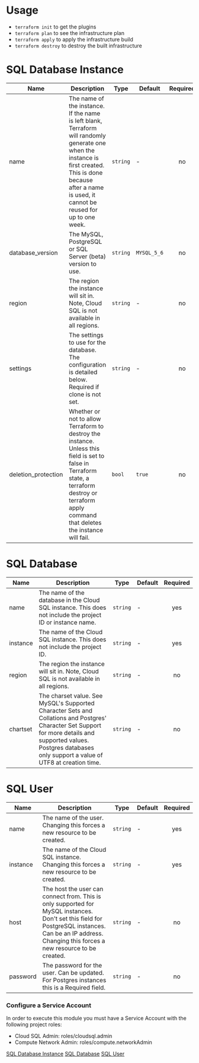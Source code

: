 # Usage

- `terraform init` to get the plugins
- `terraform plan` to see the infrastructure plan
- `terraform apply` to apply the infrastructure build
- `terraform destroy` to destroy the built infrastructure


# SQL Database Instance

| Name | Description | Type | Default | Required |
|------|-------------|------|---------|:--------:|
| name | The name of the instance. If the name is left blank, Terraform will randomly generate one when the instance is first created. This is done because after a name is used, it cannot be reused for up to one week. | `string` | - | no |
| database_version | The MySQL, PostgreSQL or SQL Server (beta) version to use.  | `string` | `MYSQL_5_6` | no |
| region | The region the instance will sit in. Note, Cloud SQL is not available in all regions.  | `string` | - | no |
| settings | The settings to use for the database. The configuration is detailed below. Required if clone is not set.  | `string` | - | no |
| deletion_protection | Whether or not to allow Terraform to destroy the instance. Unless this field is set to false in Terraform state, a terraform destroy or terraform apply command that deletes the instance will fail.  | `bool` | `true` | no |

# SQL Database

| Name | Description | Type | Default | Required |
|------|-------------|------|---------|:--------:|
| name | The name of the database in the Cloud SQL instance. This does not include the project ID or instance name. | `string` | - | yes |
| instance | The name of the Cloud SQL instance. This does not include the project ID.  | `string` | - | yes |
| region | The region the instance will sit in. Note, Cloud SQL is not available in all regions.  | `string` | - | no |
| chartset | The charset value. See MySQL's Supported Character Sets and Collations and Postgres' Character Set Support for more details and supported values. Postgres databases only support a value of UTF8 at creation time.  | `string` | - | no |

# SQL User

| Name | Description | Type | Default | Required |
|------|-------------|------|---------|:--------:|
| name | The name of the user. Changing this forces a new resource to be created. | `string` | - | yes |
| instance | The name of the Cloud SQL instance. Changing this forces a new resource to be created.  | `string` | - | yes |
| host | The host the user can connect from. This is only supported for MySQL instances. Don't set this field for PostgreSQL instances. Can be an IP address. Changing this forces a new resource to be created.  | `string` | - | no |
| password | The password for the user. Can be updated. For Postgres instances this is a Required field.  | `string` | - | no |


### Configure a Service Account
In order to execute this module you must have a Service Account with the following project roles:

- Cloud SQL Admin: roles/cloudsql.admin
- Compute Network Admin: roles/compute.networkAdmin

[SQL Database Instance](https://registry.terraform.io/providers/hashicorp/google/latest/docs/resources/sql_database_instance)
[SQL Database](https://registry.terraform.io/providers/hashicorp/google/latest/docs/resources/sql_database)
[SQL User](https://registry.terraform.io/providers/hashicorp/google/latest/docs/resources/sql_user)

